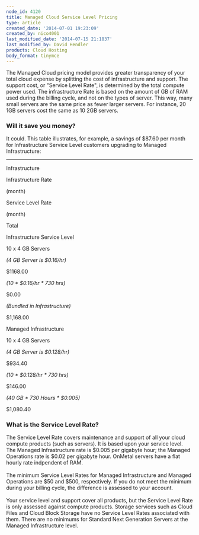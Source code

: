 ```yaml
---
node_id: 4120
title: Managed Cloud Service Level Pricing
type: article
created_date: '2014-07-01 19:23:09'
created_by: nico4001
last_modified_date: '2014-07-15 21:1837'
last_modified_by: David Hendler
products: Cloud Hosting
body_format: tinymce
---
```


The Managed Cloud pricing model provides greater transparency of your
total cloud expense by splitting the cost of infrastructure and support.
The support cost, or "Service Level Rate", is determined by the total
compute power used. The infrastructure Rate is based on the amount of GB
of RAM used during the billing cycle, and not on the types of server.
This way, many small servers are the same price as fewer larger servers.
For instance, 20 1GB servers cost the same as 10 2GB servers.

 

### Will it save you money?

It could. This table illustrates, for example, a savings of \$87.60 per
month for Infrastructure Service Level customers upgrading to Managed
Infrastructure:

** **

Infrastructure

Infrastructure Rate

(month)

Service Level Rate

(month)

Total

Infrastructure Service Level

10 x 4 GB Servers

*(4 GB Server is \$0.16/hr)*

\$1168.00

*(10 \* \$0.16/hr \* 730 hrs)*

 

 \$0.00

*(Bundled in Infrastructure)*

 \$1,168.00

Managed Infrastructure

 

10 x 4 GB Servers

*(4 GB Server is \$0.128/hr)*

\$934.40

*(10 \* \$0.128/hr \* 730 hrs)*

 

\$146.00

*(40 GB \* 730 Hours \* \$0.005)*

 

 \$1,080.40

 

### **What is the Service Level Rate?**

The Service Level Rate covers maintenance and support of all your cloud
compute products (such as servers). It is based upon your service level.
The Managed Infrastructure rate is \$0.005 per gigabyte hour; the
Managed Operations rate is \$0.02 per gigabyte hour. OnMetal servers
have a flat hourly rate indpendent of RAM.\
 \
The minimum Service Level Rates for Managed Infrastructure and Managed
Operations are \$50 and \$500, respectively. If you do not meet the
minimum during your billing cycle, the difference is assessed to your
account. \
 \
Your service level and support cover all products, but the Service Level
Rate is only assessed against compute products. Storage services such as
Cloud Files and Cloud Block Storage have no Service Level Rates
associated with them. There are no minimums for Standard Next Generation
Servers at the Managed Infrastructure level. 

 

